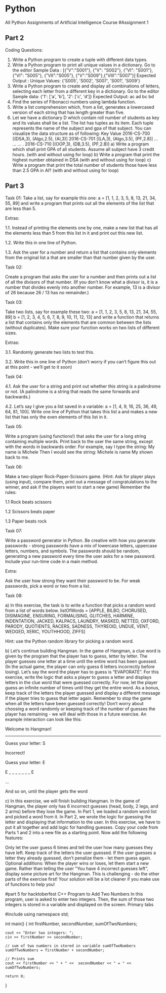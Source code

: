 # Python
All Python Assignments of Artificial Intelligence Course
#Assignment 1

## Part 2
Coding Questions:
1. Write a Python program to create a tuple with different data types.
2. Write a Python program to print all unique values in a dictionary. Go to the editor
Sample Data : [{"V":"S001"}, {"V": "S002"}, {"VI": "S001"}, {"VI": "S005"},
{"VII":"S005"}, {"V":"S009"},{"VIII":"S007"}]
Expected Output : Unique Values: {'S005', 'S002', 'S007', 'S001', 'S009'}
3. Write a Python program to create and display all combinations of letters, selecting each
letter from a different key in a dictionary. Go to the editor
Sample data: {'1': ['a', 'b'], '2': ['c', 'd']}
Expected Output:
ac
ad
bc
bd
4. Find the series of Fibonacci numbers using lambda function.
5. Write a list comprehension which, from a list, generates a lowercased version of each string
that has length greater than five.
6. Let we have a dictionary D which contain roll number of students as key and its values
shall be a list. The list has tuples as its item. Each tuple represents the name of the subject
and gpa of that subject. You can visualize the data structure as of following:
Key Value
2016-CS-700 [(DSA,3), (Algo,2.5), (AI,3)]
2016-CS-701 [(LA,3), (Algo,3.5), (PF,2.8)]
… …
… .
2016-CS-710 [(OOP,3), (DB,3.5), (PF,2.8)]
a) Write a program which shall print GPA of all students. Assume all subject have 3 credit
hours. (with and without using for loop)
b) Write a program that print the highest number obtained in DSA (with and without using
for loop)
c) Write a program that print the total number of students those have less than 2.5 GPA in
AI? (with and without using for loop)

## Part 3
Task 01:
Take a list, say for example this one:
a = [1, 1, 2, 3, 5, 8, 13, 21, 34, 55, 89]
and write a program that prints out all the elements of the list that are less than 5.

Extras:

1.1. Instead of printing the elements one by one, make a new list that has all the
elements less than 5 from this list in it and print out this new list.

1.2. Write this in one line of Python.

1.3. Ask the user for a number and return a list that contains only elements from the
original list a that are smaller than that number given by the user.

Task 02:

Create a program that asks the user for a number and then prints out a list of all the divisors of
that number. (If you don’t know what a divisor is, it is a number that divides evenly into another
number. For example, 13 is a divisor of 26 because 26 / 13 has no remainder.)

Task 03:

Take two lists, say for example these two:
a = [1, 1, 2, 3, 5, 8, 13, 21, 34, 55, 89]
b = [1, 2, 3, 4, 5, 6, 7, 8, 9, 10, 11, 12, 13]
and write a function that returns a list that contains only the elements that are common between
the lists (without duplicates). Make sure your function works on two lists of different sizes.

Extras:

3.1. Randomly generate two lists to test this.

3.2. Write this in one line of Python (don’t worry if you can’t figure this out at this point - we’ll
get to it soon)

Task 04:

4.1. Ask the user for a string and print out whether this string is a palindrome or not.
(A palindrome is a string that reads the same forwards and backwards.)

4.2. Let’s say I give you a list saved in a variable: a = [1, 4, 9, 16, 25, 36, 49,
64, 81, 100]. Write one line of Python that takes this list a and makes a new list that
has only the even elements of this list in it.

Task 05:

Write a program (using functions!) that asks the user for a long string containing multiple
words. Print back to the user the same string, except with the words in backwards order. For
example, say I type the string:
My name is Michele
Then I would see the string:
Michele is name My
shown back to me.

Task 06:

Make a two-player Rock-Paper-Scissors game. (Hint: Ask for player plays (using input), compare
them, print out a message of congratulations to the winner, and ask if the players want to start
a new game)
Remember the rules:

1.1 Rock beats scissors

1.2 Scissors beats paper

1.3 Paper beats rock

Task 07:

Write a password generator in Python. Be creative with how you generate passwords - strong
passwords have a mix of lowercase letters, uppercase letters, numbers, and symbols. The
passwords should be random, generating a new password every time the user asks for a new
password. Include your run-time code in a main method.

Extra:

 Ask the user how strong they want their password to be. For weak passwords, pick a word or
two from a list.

Task 08:

a) In this exercise, the task is to write a function that picks a random word from a list of
words below. listOfWords = [APPLE, BILBO, CHORUSED, DISIMAGINE,
ENSURING, FORMALISING, GLITCHES, HARMINE, INDENTATION, JACKED,
KALPACS, LAUNDRY, MASKED, NETTED, OXFORD, PARODY, QUOTIENTS,
RACERS, SADNESS, THYREOID, UNDUE, VENT, WEDGED, XERIC, YOUTHHOOD,
ZIFFS]

Hint: use the Python random library for picking a random word.

b) Let’s continue building Hangman. In the game of Hangman, a clue word is given by the
program that the player has to guess, letter by letter. The player guesses one letter at a
time until the entire word has been guessed. (In the actual game, the player can only
guess 6 letters incorrectly before losing).
Let’s say the word the player has to guess is “EVAPORATE”. For this exercise, write the logic
that asks a player to guess a letter and displays letters in the clue word that were guessed
correctly. For now, let the player guess an infinite number of times until they get the entire word.
As a bonus, keep track of the letters the player guessed and display a different message if the
player tries to guess that letter again. Remember to stop the game when all the letters have been
guessed correctly! Don’t worry about choosing a word randomly or keeping track of the number
of guesses the player has remaining - we will deal with those in a future exercise.
An example interaction can look like this:

 Welcome to Hangman!
_ _ _ _ _ _ _ _ _
 Guess your letter: S
 
Incorrect!

 Guess your letter: E
 
E _ _ _ _ _ _ _ E

...

And so on, until the player gets the word

c) In this exercise, we will finish building Hangman. In the game of Hangman, the player only
has 6 incorrect guesses (head, body, 2 legs, and 2 arms) before they lose the game.
In Part 1, we loaded a random word list and picked a word from it. In Part 2, we wrote the logic
for guessing the letter and displaying that information to the user. In this exercise, we have to
put it all together and add logic for handling guesses.
Copy your code from Parts 1 and 2 into a new file as a starting point. Now add the following
features:

 Only let the user guess 6 times and tell the user how many guesses they have left.
 Keep track of the letters the user guessed. If the user guesses a letter they already guessed,
don’t penalize them - let them guess again.
Optional additions:
 When the player wins or loses, let them start a new game.
 Rather than telling the user "You have 4 incorrect guesses left", display some picture art for
the Hangman. This is challenging - do the other parts of the exercise first!
Your solution will be a lot cleaner if you make use of functions to help you!




 #part 5 for hacktoberfest
 C++ Program to Add Two Numbers
In this program, user is asked to enter two integers. Then, the sum of those two integers is stored in a variable and displayed on the screen. Primary tabs

#include <iostream>
using namespace std;

int main()
{
    int firstNumber, secondNumber, sumOfTwoNumbers;
    
    cout << "Enter two integers: ";
    cin >> firstNumber >> secondNumber;

    // sum of two numbers in stored in variable sumOfTwoNumbers
    sumOfTwoNumbers = firstNumber + secondNumber;

    // Prints sum 
    cout << firstNumber << " + " <<  secondNumber << " = " << sumOfTwoNumbers;     

    return 0;
}
